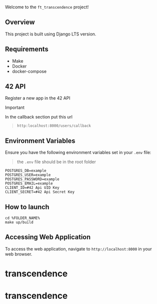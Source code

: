 Welcome to the `ft_transcendence` project!

## Overview

This project is built using Django LTS version.

## Requirements
- Make
- Docker
- docker-compose

## 42 API
Register a new app in the 42 API
>[!IMPORTANT]
> In the callback section put this url
>>```http:localhost:8000/users/callback```

## Environment Variables

Ensure you have the following environment variables set in your `.env` file:
> the `.env` file should be in the root folder

```env
POSTGRES_DB=example
POSTGRES_USER=example
POSTGRES_PASSWORD=example
POSTGRES_EMAIL=example
CLIENT_ID=#42 Api UID Key
CLIENT_SECRET=#42 Api Secret Key
```

## How to launch
```
cd %FOLDER_NAME%
make up/build
```


## Accessing Web Application

To access the web application, navigate to `http://localhost:8000` in your web browser.
# transcendence
# transcendence
